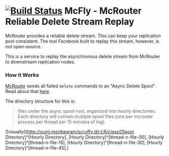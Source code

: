 # [![Build Status](https://travis-ci.com/djmetzle/mcfly.svg?branch=master)](https://travis-ci.com/djmetzle/mcfly) McFly - McRouter Reliable Delete Stream Replay

McRouter provides a reliable delete stream. This can keep your replication
pool consistent. The tool Facebook built to replay this stream, however, is
not open-source.

This is a service to replay the asynchronous delete stream from
McRouter to downstream replication nodes.

### How it Works

[McRouter](https://github.com/facebook/mcrouter) sends all failed `delete` commands to an "Async Delete Spool".
Read about that [here](https://github.com/facebook/mcrouter/wiki/Features#reliable-delete-stream).

The directory structure for this is:

> files under the async spool root, organized into hourly directories. Each directory will contain multiple spool files (one per mcrouter process per thread per 15 minutes of log).

![visually](http://yuml.me/diagram/scruffy;dir:LR/class/[Spool Directory]^[Hourly Directory], [Hourly Directory]^[thread-n-file-00], [Hourly Directory]^[thread-n-file-15], [Hourly Directory]^[thread-n-file-30], [Hourly Directory]^[thread-n-file-45],)

